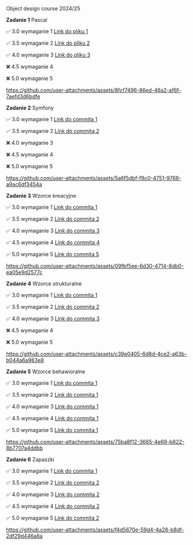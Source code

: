 Object design course 2024/25

**Zadanie 1** Pascal

:white_check_mark: 3.0 wymaganie 1 [Link do pliku 1](https://github.com/Janszczyrek/object_design/blob/master/1/3/generator.pas)

:white_check_mark: 3.5 wymaganie 2 [Link do pliku 2](https://github.com/Janszczyrek/object_design/blob/master/1/35/sort.pas)

:white_check_mark: 4.0 wymaganie 3 [Link do pliku 3](https://github.com/Janszczyrek/object_design/blob/master/1/4/generator.pas)

:x: 4.5 wymaganie 4

:x: 5.0 wymaganie 5 



https://github.com/user-attachments/assets/8fcf7496-86ed-46a2-af6f-7aefd3d6bdfe


**Zadanie 2** Symfony

:white_check_mark: 3.0 wymaganie 1 [Link do commita 1](https://github.com/Janszczyrek/object_design/commit/dd828a49ce217fae3e16eb8138aa8654bead495d)

:white_check_mark: 3.5 wymaganie 2 [Link do commita 2](https://github.com/Janszczyrek/object_design/commit/5cea8ba7b07df44f730cd7b98d38a247a00de28f)

:x: 4.0 wymaganie 3

:x: 4.5 wymaganie 4

:x: 5.0 wymaganie 5



https://github.com/user-attachments/assets/5a6f5dbf-f9c0-4751-9768-a9ac6df3454a



**Zadanie 3** Wzorce kreacyjne

:white_check_mark: 3.0 wymaganie 1 [Link do commita 1](https://github.com/Janszczyrek/object_design/commit/453a02693480f845fbad3cb644753559f22836c4)

:white_check_mark: 3.5 wymaganie 2 [Link do commita 2](https://github.com/Janszczyrek/object_design/commit/517d78b89aeefa385c8ef8f20ad3a9430b241115)

:white_check_mark: 4.0 wymaganie 3 [Link do commita 3](https://github.com/Janszczyrek/object_design/commit/0249fcd7aff5b9f1fd6bad993ac29978150d534d)

:white_check_mark: 4.5 wymaganie 4 [Link do commita 4](https://github.com/Janszczyrek/object_design/commit/8facae115823436cf3711754d0407748756bb5fa)

:white_check_mark: 5.0 wymaganie 5 [Link do commita 5](https://github.com/Janszczyrek/object_design/commit/45bc337389c7f09ca8317d0f7a9c48e27b05fb38)



https://github.com/user-attachments/assets/09fbf5ee-6d30-4714-8db0-ea05e9d2577c



**Zadanie 4** Wzorce strukturalne

:white_check_mark: 3.0 wymaganie 1 [Link do commita 1](https://github.com/Janszczyrek/object_design/commit/20c5557516c449666a5ff42e877133ab1b16fd2b)

:white_check_mark: 3.5 wymaganie 2 [Link do commita 2](https://github.com/Janszczyrek/object_design/commit/8dee89b5fd69f6cc7c2f008873b29c8c66a4ed05)

:white_check_mark: 4.0 wymaganie 3 [Link do commita 3](https://github.com/Janszczyrek/object_design/commit/ed7f170f953cced6e745c4a79f20837116455a65)

:x: 4.5 wymaganie 4

:x: 5.0 wymaganie 5




https://github.com/user-attachments/assets/c39e0405-6d8d-4ce2-a63b-b044a6a983e8



**Zadanie 5** Wzorce behawioralne

:white_check_mark: 3.0 wymaganie 1 [Link do commita 1](https://github.com/Janszczyrek/object_design/commit/bf1617c5d4c914dfe52e86f2401ac36ba1342be1)

:white_check_mark: 3.5 wymaganie 2 [Link do commita 1](https://github.com/Janszczyrek/object_design/commit/bf1617c5d4c914dfe52e86f2401ac36ba1342be1)

:white_check_mark: 4.0 wymaganie 3 [Link do commita 1](https://github.com/Janszczyrek/object_design/commit/bf1617c5d4c914dfe52e86f2401ac36ba1342be1)

:white_check_mark: 4.5 wymaganie 4 [Link do commita 1](https://github.com/Janszczyrek/object_design/commit/bf1617c5d4c914dfe52e86f2401ac36ba1342be1)

:white_check_mark: 5.0 wymaganie 5 [Link do commita 1](https://github.com/Janszczyrek/object_design/commit/bf1617c5d4c914dfe52e86f2401ac36ba1342be1)



https://github.com/user-attachments/assets/75ba8f12-3665-4e69-b822-8b7707a4ddbb



**Zadanie 6** Zapaszki

:white_check_mark: 3.0 wymaganie 1 [Link do commita 1](https://github.com/Janszczyrek/frontend_5/commit/38a60b1b46e32903504889c72261b01dc7d0e450)

:white_check_mark: 3.5 wymaganie 2 [Link do commita 2](https://github.com/Janszczyrek/frontend_5/commit/d0a08580cd16486d514605523b587b7e0f6c1be7)

:white_check_mark: 4.0 wymaganie 3 [Link do commita 2](https://github.com/Janszczyrek/frontend_5/commit/d0a08580cd16486d514605523b587b7e0f6c1be7)

:white_check_mark: 4.5 wymaganie 4 [Link do commita 2](https://github.com/Janszczyrek/frontend_5/commit/d0a08580cd16486d514605523b587b7e0f6c1be7)

:white_check_mark: 5.0 wymaganie 5 [Link do commita 2](https://github.com/Janszczyrek/frontend_5/commit/d0a08580cd16486d514605523b587b7e0f6c1be7)




https://github.com/user-attachments/assets/f4d5670e-59d4-4a28-b8df-2df29d446a6a

